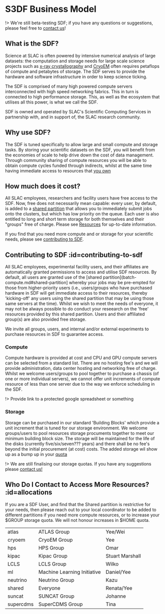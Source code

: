 # S3DF Business Model

!> We're still beta-testing SDF; if you have any questions or suggestions, please feel free to [contact us](contact-us.md)!

## What is the SDF?

Science at SLAC is often powered by intensive numerical analysis of large datasets: the computation and storage needs for large scale science projects such as [x-ray crystallography](https://lcls.slac.stanford.edu) and [CryoEM](https://cryoem.slac.stanford.edu) often requires petaflops of compute and petabytes of storage. The SDF serves to provide the hardware and software infrastructure in order to keep science ticking.

The SDF is comprised of many high powered compute servers interconnected with high speed networking fabrics. This in turn is connected to high performance storage. This, as well as the ecosystem that utilises all this power, is what we call the SDF. 

SDF is owned and operated by SLAC's Scientific Computing Services in partnership with, and in support of, the SLAC research community.

## Why use SDF?

The SDF is tuned specifically to allow large and small compute and storage tasks. By storing your scientific datasets on the SDF, you will benefit from the economies of scale to help drive down the cost of data management. Through community sharing of compute resources you will be able to obtain compute cycles funded through indirects, whilst at the same time having immediate access to resources that [you own](resources-and-allocations.md#contributing-to-sdf)

## How much does it cost?

All SLAC employees, researchers and facility users have free access to the SDF. Now, free does not necessarily mean capable: every user, by default, is added to a [shared partition](batch-compute.md#shared-partition) that allows you to immediately submit jobs onto the clusters, but which has low priority on the queue. Each user is also entitled to long and short term storage for both themselves and their "groups" free of charge. Please see [Resources](resources-and-allocations.md) for up-to-date information.

If you find that you need more compute and or storage for your scientific needs, please see [contributing to SDF](resources-and-allocations.md#contributing-to-sdf).
 

## Contributing to SDF :id=contributing-to-sdf

All SLAC employees, experimental facility users, and their affiliates are automatically granted permissions to access and utilise SDF resources. By default, all users are granted use of the [shared partition](batch-compute.md#shared-partition] whereby your jobs may be pre-empted for those from higher-priority users (i.e., users/groups who have purchased hardware in SDF will get immediate access to their resources, thereby 'kicking-off' any users using the shared partition that may be using those same servers at the time). Whilst we wish to meet the needs of everyone, it may not be always possible to do conduct your reseearch on the 'free' resources provided by this shared partition. Users and their affiliated group(s) are also provided free storage.

We invite all groups, users, and internal and/or external experiments to purchase resources in SDF to guarantee access.

### Compute

Compute hardware is provided at cost and CPU and GPU compute servers can be selected from a standard list. There are no hosting fee's and we will provide administration, data center hosting and networking free of charge. Whilst we welcome users/groups to pool together to purchase a chassis (of one or more individual servers), we cannot offer unit increments of compute resource of less than one server due to the way we enforce scheduling in the SDF.

!> Provide link to a protected google spreadsheet or something

### Storage

Storage can be purchased in our standard 'Building Blocks' which provide a unit increment that is tuned for our storage environment. We welcome groups/users to pool resources storage procuments together to meet our minimum building block size. The storage will be maintained for the life of the disks (currently five/six/seven??? years) and there shall be no fee's beyond the initial procurement (at cost) costs. The added storage wil show up as a bump up in your [quota](TODO.md)

!> We are still finalising our storage quotas. If you have any suggestions please [contact us!](contact-us.md)


## Who Do I Contact to Access More Resources? :id=allocations

If you are a SDF User, and find that the Shared partition is restrictive for your needs, then please reach out to your local coordinator to be added to different partitions if you need more compute resources, or to increase your $GROUP storage quota. We will not honour increases in $HOME quota. 

| | | |
|--- |--- |--- |
|atlas  |ATLAS Group    |Yee/Wei |
|cryoem |CryoEM Group   |Yee     |
|hps      |HPS Group      |Omar    |
|kipac    |Kipac Group    |Stuart Marshall |
|LCLS     |LCLS Group     |Wilko   |
|ml         |Machine Learning Initiative |      Daniel/Yee |
|neutrino       |Neutrino Group | Kazu |
|shared |Everyone           |Renata/Yee |
|suncat |SUNCAT Group   | Johanne|
|supercdms|SuperCDMS Group | Tina|


